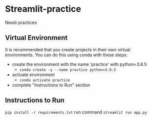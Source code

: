 # Streamlit-practice
Newb practices

## Virtual Environment
It is recommended that you create projects in their own virtual environments. You can do this using conda with these steps:

- create the environment with the name 'practice' with python=3.8.5
  - `conda create -y --name practice python=3.8.5`
- activate environment
  - `conda activate practice`
- complete "Instructions to Run" section

## Instructions to Run
`pip install -r requirements.txt`
run command `streamlit run app.py`
